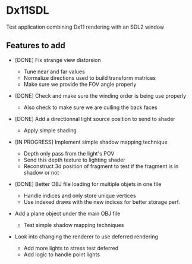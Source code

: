 # Dx11SDL
Test application combining Dx11 rendering with an SDL2 window

## Features to add

* [DONE] Fix strange view distorsion
    * Tune near and far values
    * Normalize directions used to build transform matrices
    * Make sure we provide the FOV angle properly

* [DONE] Check and make sure the winding order is being use properly
    * Also check to make sure we are culling the back faces

* [DONE] Add a directionnal light source position to send to shader
    * Apply simple shading

* [IN PROGRESS] Implement simple shadow mapping technique
    * Depth only pass from the light's POV
    * Send this depth texture to lighting shader
    * Reconstruct 3d position of fragment to test if the fragment is in shadow or not

* [DONE] Better OBJ file loading for multiple objets in one file
    * Handle indices and only store unique vertices
    * Use indexed draws with the new indices for better storage perf.

* Add a plane object under the main OBJ file
    * Test simple shadow mapping techniques

* Look into changing the renderer to use deferred rendering
    * Add more lights to stress test deferred
    * Add logic to handle point lights
